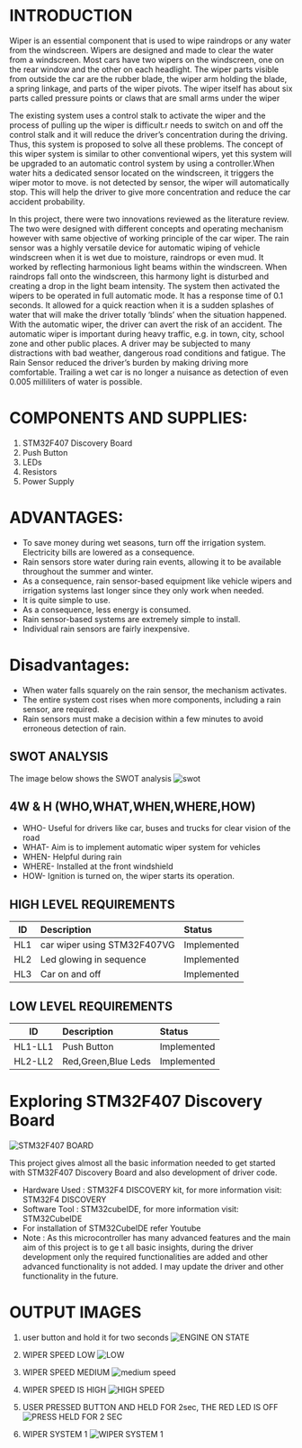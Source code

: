 # INTRODUCTION
Wiper is an essential component that is used to wipe raindrops or any water from the windscreen. Wipers are designed and made to clear the water from a windscreen. Most cars have two wipers on the windscreen, one on the rear window and the other on each headlight. The wiper parts visible from outside the car are the rubber blade, the wiper arm holding the blade, a spring linkage, and parts of the wiper pivots. The wiper itself has about six parts called pressure points or claws that are small arms under the wiper

The existing system uses a control stalk to activate the wiper and the process of pulling up the wiper is difficult.r needs to switch on and off the control stalk and it will reduce the driver’s concentration during the driving. Thus, this system is proposed to solve all these problems. The concept of this wiper system is similar to other conventional wipers, yet this system will be upgraded to an automatic control system by using a controller.When water hits a dedicated sensor located on the windscreen, it triggers the wiper motor to move. is not detected by sensor, the wiper will automatically stop. This will help the driver to give more concentration and reduce the car accident probability.

In this project, there were two innovations reviewed as the literature review. The two were designed with different concepts and operating mechanism however with same objective of working principle of the car wiper. The rain sensor was a highly versatile device for automatic wiping of vehicle windscreen when it is wet due to moisture, raindrops or even mud. It worked by reflecting harmonious light beams within the windscreen. When raindrops fall onto the windscreen, this harmony light is disturbed and creating a drop in the light beam intensity. The system then activated the wipers to be operated in full automatic mode. It has a response time of 0.1 seconds. It allowed for a quick reaction when it is a sudden splashes of water that will make the driver totally ‘blinds’ when the situation happened. With the automatic wiper, the driver can avert the risk of an accident. The automatic wiper is important during heavy traffic, e.g. in town, city, school zone and other public places. A driver may be subjected to many distractions with bad weather, dangerous road conditions and fatigue. The Rain Sensor reduced the driver’s burden by making driving more comfortable. Trailing a wet car is no longer a nuisance as detection of even 0.005 milliliters of water is possible.

# COMPONENTS AND SUPPLIES:
1. STM32F407 Discovery Board
2. Push Button
3. LEDs
4. Resistors
5. Power Supply

# ADVANTAGES:
* To save money during wet seasons, turn off the irrigation system. Electricity bills are lowered as a consequence.
* Rain sensors store water during rain events, allowing it to be available throughout the summer and winter.
* As a consequence, rain sensor-based equipment like vehicle wipers and irrigation systems last longer since they only work when needed.
* It is quite simple to use.
* As a consequence, less energy is consumed.
* Rain sensor-based systems are extremely simple to install.
* Individual rain sensors are fairly inexpensive.

# Disadvantages:
* When water falls squarely on the rain sensor, the mechanism activates.
* The entire system cost rises when more components, including a rain sensor, are required.
* Rain sensors must make a decision within a few minutes to avoid erroneous detection of rain. 

## SWOT ANALYSIS
  The image below shows the SWOT analysis 
  ![swot](https://user-images.githubusercontent.com/68462123/167817970-b2e6d1df-1407-4363-82e7-9cf3ccc385e7.png)
  
## 4W & H (WHO,WHAT,WHEN,WHERE,HOW)
  - WHO- Useful for drivers like car, buses and trucks for clear vision of the road
  - WHAT- Aim is to implement automatic wiper system for vehicles
  - WHEN- Helpful during rain 
  - WHERE- Installed at the front windshield
  - HOW- Ignition is turned on, the wiper starts its operation.
  
## HIGH LEVEL REQUIREMENTS
| ID | Description | Status |
| ---|:------------|:-------|
| HL1 | car wiper using STM32F407VG | Implemented |
| HL2 | Led glowing in sequence| Implemented |
| HL3 | Car on and off | Implemented |
## LOW LEVEL REQUIREMENTS
| ID | Description | Status |
| ---|:------------|:-------|
| HL1-LL1 | Push Button | Implemented | 
| HL2-LL2 | Red,Green,Blue Leds | Implemented |

# Exploring STM32F407 Discovery Board
![STM32F407 BOARD](https://user-images.githubusercontent.com/85924451/168370794-43b685a0-46d6-42b0-a372-5c802280ffcb.PNG)

 This project gives almost all the basic information needed to get started with STM32F407 Discovery Board and also development of driver code.

* Hardware Used : STM32F4 DISCOVERY kit, for more information visit: STM32F4 DISCOVERY
* Software Tool : STM32cubeIDE, for more information visit: STM32CubeIDE
* For installation of STM32CubeIDE refer Youtube
* Note : As this microcontroller has many advanced features and the main aim of this project is to ge
t all basic insights, during the driver development only the required functionalities are added and other advanced functionality is not added. I may update the driver and other functionality in the future.

# OUTPUT IMAGES
1. user button and hold it for two seconds
 ![ENGINE ON STATE](https://user-images.githubusercontent.com/85924451/168373434-684fd226-1173-4482-8166-f61c7f7cc649.PNG)
 
2. WIPER SPEED LOW
   ![LOW](https://user-images.githubusercontent.com/85924451/168373559-3628ee0a-71b2-4cb4-93ea-be0c6ecc79cc.PNG)
  
3. WIPER SPEED MEDIUM
   ![medium speed](https://user-images.githubusercontent.com/85924451/168373752-43437f0b-c20d-4b05-958a-09b74410d1db.PNG)

4. WIPER SPEED IS HIGH
   ![HIGH SPEED](https://user-images.githubusercontent.com/85924451/168374143-8c69fbd6-114d-4bb5-ac89-f7dbcd1b9baa.PNG)

5. USER PRESSED BUTTON AND HELD FOR 2sec, THE RED LED IS OFF
   ![PRESS   HELD FOR 2 SEC](https://user-images.githubusercontent.com/85924451/168374389-1f51ccba-b36b-45f8-85ce-f1832c6751d2.PNG)

6. WIPER SYSTEM 1
   ![WIPER SYSTEM 1](https://user-images.githubusercontent.com/85924451/168374521-0abd8cf7-9601-4e06-a25a-b347cccd28bc.PNG)

  
 
